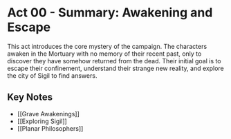# Act 00 - Summary: Awakening and Escape

This act introduces the core mystery of the campaign. The characters awaken in the Mortuary with no memory of their recent past, only to discover they have somehow returned from the dead. Their initial goal is to escape their confinement, understand their strange new reality, and explore the city of Sigil to find answers.

## Key Notes
- [[Grave Awakenings]]
- [[Exploring Sigil]]
- [[Planar Philosophers]]
